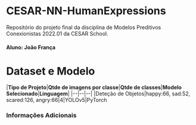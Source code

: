 # CESAR-NN-HumanExpressions
Repositório do projeto final da disciplina de Modelos Preditivos Conexionistas 2022.01 da CESAR School.
#### Aluno: João França

# Dataset e Modelo

|**Tipo de Projeto**|**Qtde de imagens por classe**|**Qtde de classes**|**Modelo Selecionado**|**Linguagem**|
|--|--|--|
|Deteção de Objetos|happy:66, sad:52, scared:126, angry:66|4|YOLOv5|PyTorch

### Informações Adicionais

